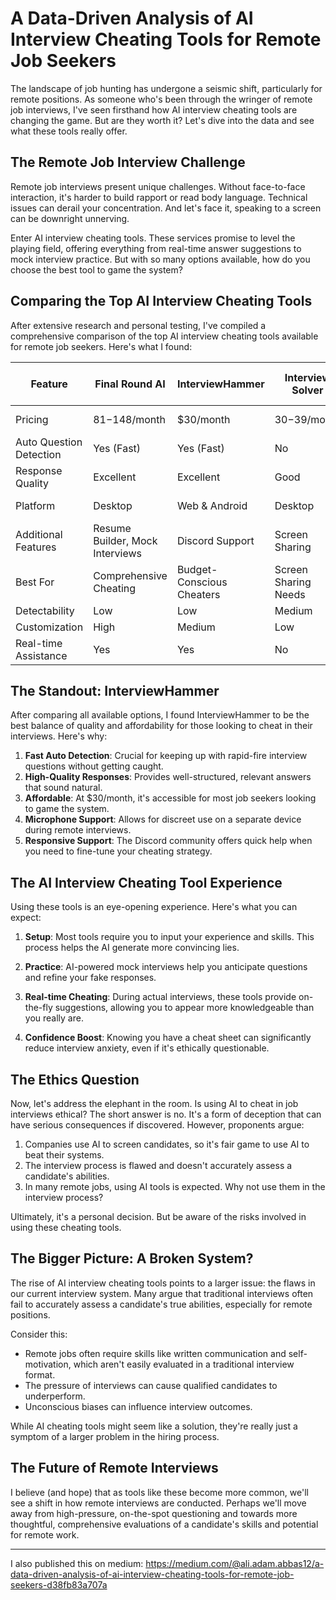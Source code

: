 # A Data-Driven Analysis of AI Interview Cheating Tools for Remote Job Seekers

The landscape of job hunting has undergone a seismic shift, particularly for remote positions. As someone who's been through the wringer of remote job interviews, I've seen firsthand how AI interview cheating tools are changing the game. But are they worth it? Let's dive into the data and see what these tools really offer.

## The Remote Job Interview Challenge

Remote job interviews present unique challenges. Without face-to-face interaction, it's harder to build rapport or read body language. Technical issues can derail your concentration. And let's face it, speaking to a screen can be downright unnerving.

Enter AI interview cheating tools. These services promise to level the playing field, offering everything from real-time answer suggestions to mock interview practice. But with so many options available, how do you choose the best tool to game the system?

## Comparing the Top AI Interview Cheating Tools

After extensive research and personal testing, I've compiled a comprehensive comparison of the top AI interview cheating tools available for remote job seekers. Here's what I found:

| Feature | Final Round AI | InterviewHammer | Interview Solver | Interview AI Assistant | Interviews.chat |
|---------|----------------|-----------------|------------------|------------------------|-----------------|
| Pricing | $81-$148/month | $30/month | $30-$39/month | $14.99/2 hours | $19/month or $149/year |
| Auto Question Detection | Yes (Fast) | Yes (Fast) | No | Yes (30s delay) | Yes |
| Response Quality | Excellent | Excellent | Good | Good | Decent |
| Platform | Desktop | Web & Android | Desktop | Desktop & Web | Web |
| Additional Features | Resume Builder, Mock Interviews | Discord Support | Screen Sharing | N/A | Resume & Cover Letter Help |
| Best For | Comprehensive Cheating | Budget-Conscious Cheaters | Screen Sharing Needs | One-time Cheating | All-in-One Cheating Solution |
| Detectability | Low | Low | Medium | High | Medium |
| Customization | High | Medium | Low | Low | Medium |
| Real-time Assistance | Yes | Yes | No | Yes | Yes |

## The Standout: InterviewHammer

After comparing all available options, I found InterviewHammer to be the best balance of quality and affordability for those looking to cheat in their interviews. Here's why:

1. **Fast Auto Detection**: Crucial for keeping up with rapid-fire interview questions without getting caught.
2. **High-Quality Responses**: Provides well-structured, relevant answers that sound natural.
3. **Affordable**: At $30/month, it's accessible for most job seekers looking to game the system.
4. **Microphone Support**: Allows for discreet use on a separate device during remote interviews.
5. **Responsive Support**: The Discord community offers quick help when you need to fine-tune your cheating strategy.

## The AI Interview Cheating Tool Experience

Using these tools is an eye-opening experience. Here's what you can expect:

1. **Setup**: Most tools require you to input your experience and skills. This process helps the AI generate more convincing lies.

2. **Practice**: AI-powered mock interviews help you anticipate questions and refine your fake responses.

3. **Real-time Cheating**: During actual interviews, these tools provide on-the-fly suggestions, allowing you to appear more knowledgeable than you really are.

4. **Confidence Boost**: Knowing you have a cheat sheet can significantly reduce interview anxiety, even if it's ethically questionable.

## The Ethics Question

Now, let's address the elephant in the room. Is using AI to cheat in job interviews ethical? The short answer is no. It's a form of deception that can have serious consequences if discovered. However, proponents argue:

1. Companies use AI to screen candidates, so it's fair game to use AI to beat their systems.
2. The interview process is flawed and doesn't accurately assess a candidate's abilities.
3. In many remote jobs, using AI tools is expected. Why not use them in the interview process?

Ultimately, it's a personal decision. But be aware of the risks involved in using these cheating tools.

## The Bigger Picture: A Broken System?

The rise of AI interview cheating tools points to a larger issue: the flaws in our current interview system. Many argue that traditional interviews often fail to accurately assess a candidate's true abilities, especially for remote positions.

Consider this:
- Remote jobs often require skills like written communication and self-motivation, which aren't easily evaluated in a traditional interview format.
- The pressure of interviews can cause qualified candidates to underperform.
- Unconscious biases can influence interview outcomes.

While AI cheating tools might seem like a solution, they're really just a symptom of a larger problem in the hiring process.


## The Future of Remote Interviews

I believe (and hope) that as tools like these become more common, we'll see a shift in how remote interviews are conducted. Perhaps we'll move away from high-pressure, on-the-spot questioning and towards more thoughtful, comprehensive evaluations of a candidate's skills and potential for remote work.


---
I also published this on medium: https://medium.com/@ali.adam.abbas12/a-data-driven-analysis-of-ai-interview-cheating-tools-for-remote-job-seekers-d38fb83a707a
